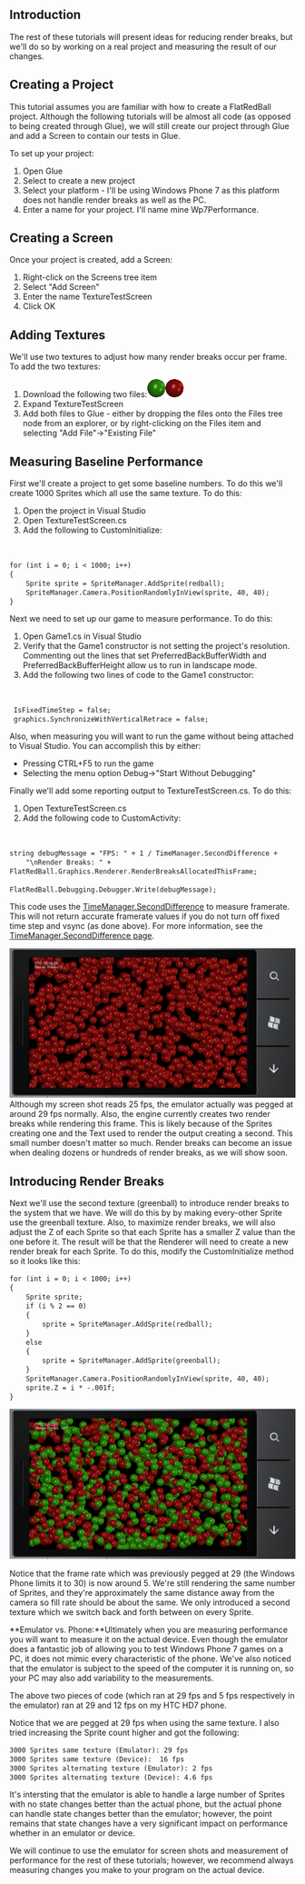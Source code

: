 ## Introduction

The rest of these tutorials will present ideas for reducing render breaks, but we'll do so by working on a real project and measuring the result of our changes.

## Creating a Project

This tutorial assumes you are familiar with how to create a FlatRedBall project. Although the following tutorials will be almost all code (as opposed to being created through Glue), we will still create our project through Glue and add a Screen to contain our tests in Glue.

To set up your project:

1.  Open Glue
2.  Select to create a new project
3.  Select your platform - I'll be using Windows Phone 7 as this platform does not handle render breaks as well as the PC.
4.  Enter a name for your project. I'll name mine Wp7Performance.

## Creating a Screen

Once your project is created, add a Screen:

1.  Right-click on the Screens tree item
2.  Select "Add Screen"
3.  Enter the name TextureTestScreen
4.  Click OK

## Adding Textures

We'll use two textures to adjust how many render breaks occur per frame. To add the two textures:

1.  Download the following two files:![Greenball.png](/media/migrated_media-Greenball.png)![Redball.png](/media/migrated_media-Redball.png)
2.  Expand TextureTestScreen
3.  Add both files to Glue - either by dropping the files onto the Files tree node from an explorer, or by right-clicking on the Files item and selecting "Add File"-\>"Existing File"

## Measuring Baseline Performance

First we'll create a project to get some baseline numbers. To do this we'll create 1000 Sprites which all use the same texture. To do this:

1.  Open the project in Visual Studio
2.  Open TextureTestScreen.cs
3.  Add the following to CustomInitialize:

&nbsp;

    for (int i = 0; i < 1000; i++)
    {
        Sprite sprite = SpriteManager.AddSprite(redball);
        SpriteManager.Camera.PositionRandomlyInView(sprite, 40, 40);
    }

Next we need to set up our game to measure performance. To do this:

1.  Open Game1.cs in Visual Studio
2.  Verify that the Game1 constructor is not setting the project's resolution. Commenting out the lines that set PreferredBackBufferWidth and PreferredBackBufferHeight allow us to run in landscape mode.
3.  Add the following two lines of code to the Game1 constructor:

&nbsp;

     IsFixedTimeStep = false;
     graphics.SynchronizeWithVerticalRetrace = false;

Also, when measuring you will want to run the game without being attached to Visual Studio. You can accomplish this by either:

-   Pressing CTRL+F5 to run the game
-   Selecting the menu option Debug-\>"Start Without Debugging"

Finally we'll add some reporting output to TextureTestScreen.cs. To do this:

1.  Open TextureTestScreen.cs
2.  Add the following code to CustomActivity:

&nbsp;

    string debugMessage = "FPS: " + 1 / TimeManager.SecondDifference +
        "\nRender Breaks: " + FlatRedBall.Graphics.Renderer.RenderBreaksAllocatedThisFrame;

    FlatRedBall.Debugging.Debugger.Write(debugMessage);

This code uses the [TimeManager.SecondDifference](/frb/docs/index.php?title=FlatRedBall.TimeManager.SecondDifference.md "FlatRedBall.TimeManager.SecondDifference") to measure framerate. This will not return accurate framerate values if you do not turn off fixed time step and vsync (as done above). For more information, see the [TimeManager.SecondDifference page](/frb/docs/index.php?title=FlatRedBall.TimeManager.SecondDifference.md "FlatRedBall.TimeManager.SecondDifference").

![BaselineRenderBreaks.png](/media/migrated_media-BaselineRenderBreaks.png) Although my screen shot reads 25 fps, the emulator actually was pegged at around 29 fps normally. Also, the engine currently creates two render breaks while rendering this frame. This is likely because of the Sprites creating one and the Text used to render the output creating a second. This small number doesn't matter so much. Render breaks can become an issue when dealing dozens or hundreds of render breaks, as we will show soon.

## Introducing Render Breaks

Next we'll use the second texture (greenball) to introduce render breaks to the system that we have. We will do this by by making every-other Sprite use the greenball texture. Also, to maximize render breaks, we will also adjust the Z of each Sprite so that each Sprite has a smaller Z value than the one before it. The result will be that the Renderer will need to create a new render break for each Sprite. To do this, modify the CustomInitialize method so it looks like this:

    for (int i = 0; i < 1000; i++)
    {
        Sprite sprite;
        if (i % 2 == 0)
        {
            sprite = SpriteManager.AddSprite(redball);
        }
        else
        {
            sprite = SpriteManager.AddSprite(greenball);
        }
        SpriteManager.Camera.PositionRandomlyInView(sprite, 40, 40);
        sprite.Z = i * -.001f;
    }

![LotsOfRenderBreaks.png](/media/migrated_media-LotsOfRenderBreaks.png)

Notice that the frame rate which was previously pegged at 29 (the Windows Phone limits it to 30) is now around 5. We're still rendering the same number of Sprites, and they're approximately the same distance away from the camera so fill rate should be about the same. We only introduced a second texture which we switch back and forth between on every Sprite.

**Emulator vs. Phone:**Ultimately when you are measuring performance you will want to measure it on the actual device. Even though the emulator does a fantastic job of allowing you to test Windows Phone 7 games on a PC, it does not mimic every characteristic of the phone. We've also noticed that the emulator is subject to the speed of the computer it is running on, so your PC may also add variability to the measurements.

The above two pieces of code (which ran at 29 fps and 5 fps respectively in the emulator) ran at 29 and 12 fps on my HTC HD7 phone.

Notice that we are pegged at 29 fps when using the same texture. I also tried increasing the Sprite count higher and got the following:

    3000 Sprites same texture (Emulator): 29 fps
    3000 Sprites same texture (Device):  16 fps
    3000 Sprites alternating texture (Emulator): 2 fps
    3000 Sprites alternating texture (Device): 4.6 fps

It's intersting that the emulator is able to handle a large number of Sprites with no state changes better than the actual phone, but the actual phone can handle state changes better than the emulator; however, the point remains that state changes have a very significant impact on performance whether in an emulator or device.

We will continue to use the emulator for screen shots and measurement of performance for the rest of these tutorials; however, we recommend always measuring changes you make to your program on the actual device.
